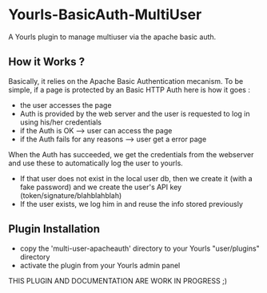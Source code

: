 Yourls-BasicAuth-MultiUser
==========================

A Yourls plugin to manage multiuser via the apache basic auth.

How it Works ?
--------------
Basically, it relies on the Apache Basic Authentication mecanism.
To be simple, if a page is protected by an Basic HTTP Auth here is how it goes :
* the user accesses the page
* Auth is provided by the web server and the user is requested to log in using his/her credentials
* if the Auth is OK --> user can access the page
* if the Auth fails for any reasons --> user get a error page

When the Auth has succeeded, we get the credentials from the webserver and use these to automatically log the user to yourls.
* If that user does not exist in the local user db, then we create it (with a fake password) and we create the user's API key (token/signature/blahblahblah)
* If the user exists, we log him in and reuse the info stored previously

Plugin Installation
-------------------

* copy the 'multi-user-apacheauth' directory to your Yourls "user/plugins" directory
* activate the plugin from your Yourls admin panel



THIS PLUGIN AND DOCUMENTATION ARE WORK IN PROGRESS ;)
